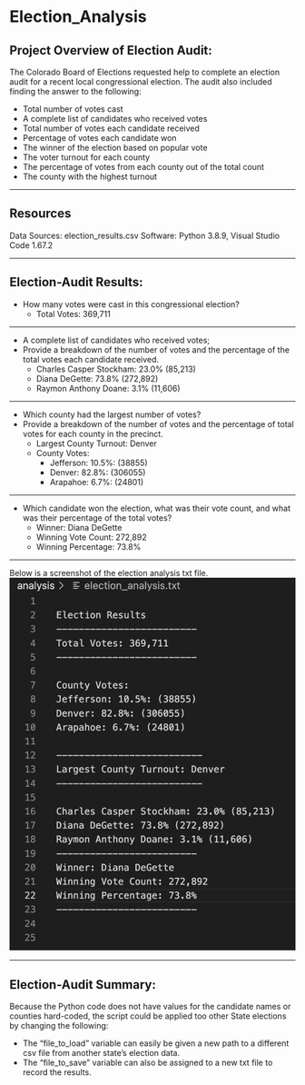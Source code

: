 # Election_Analysis

## Project Overview of Election Audit:
The Colorado Board of Elections requested help to complete an election audit for a recent local congressional election. The audit also included finding the answer to the following:

* Total number of votes cast
* A complete list of candidates who received votes
* Total number of votes each candidate received
* Percentage of votes each candidate won
* The winner of the election based on popular vote
* The voter turnout for each county
* The percentage of votes from each county out of the total count
* The county with the highest turnout
------------------------------------------------------------

## Resources
Data Sources: election_results.csv
Software: Python 3.8.9, Visual Studio Code 1.67.2

------------------------------------------------------------

## Election-Audit Results:

* How many votes were cast in this congressional election?
    - Total Votes: 369,711
------------------------------------------------------------

* A complete list of candidates who received votes;
* Provide a breakdown of the number of votes and the percentage of the total votes each candidate received.
    - Charles Casper Stockham: 23.0% (85,213)
    - Diana DeGette: 73.8% (272,892)
    - Raymon Anthony Doane: 3.1% (11,606)
------------------------------------------------------------

* Which county had the largest number of votes?
* Provide a breakdown of the number of votes and the percentage of total votes for each county in the precinct.
    - Largest County Turnout: Denver
    - County Votes:
        - Jefferson: 10.5%: (38855)
        - Denver: 82.8%: (306055)
        - Arapahoe: 6.7%: (24801)
------------------------------------------------------------

* Which candidate won the election, what was their vote count, and what was their percentage of the total votes?
	- Winner: Diana DeGette
    - Winning Vote Count: 272,892
    - Winning Percentage: 73.8%
------------------------------------------------------------

Below is a screenshot of the election analysis txt file.
![Image of Election Analysis txt file](/Resources/election_analysis_txt.png)

------------------------------------------------------------

## Election-Audit Summary:
Because the Python code does not have values for the candidate names or counties hard-coded, the script could be applied too other State elections by changing the following:
* The “file_to_load” variable can easily be given a new path to a different csv file from another state’s election data.
* The “file_to_save” variable can also be assigned to a new txt file to record the results.